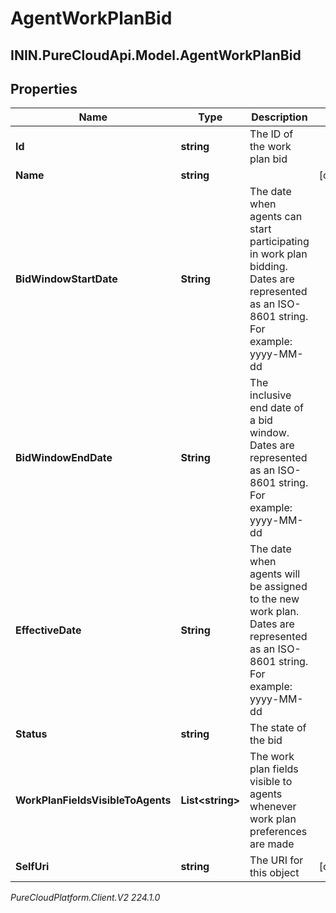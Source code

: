 # AgentWorkPlanBid

## ININ.PureCloudApi.Model.AgentWorkPlanBid

## Properties

|Name | Type | Description | Notes|
|------------ | ------------- | ------------- | -------------|
| **Id** | **string** | The ID of the work plan bid | |
| **Name** | **string** |  | [optional] |
| **BidWindowStartDate** | **String** | The date when agents can start participating in work plan bidding. Dates are represented as an ISO-8601 string. For example: yyyy-MM-dd | |
| **BidWindowEndDate** | **String** | The inclusive end date of a bid window. Dates are represented as an ISO-8601 string. For example: yyyy-MM-dd | |
| **EffectiveDate** | **String** | The date when agents will be assigned to the new work plan. Dates are represented as an ISO-8601 string. For example: yyyy-MM-dd | |
| **Status** | **string** | The state of the bid | |
| **WorkPlanFieldsVisibleToAgents** | **List&lt;string&gt;** | The work plan fields visible to agents whenever work plan preferences are made | |
| **SelfUri** | **string** | The URI for this object | [optional] |



_PureCloudPlatform.Client.V2 224.1.0_

